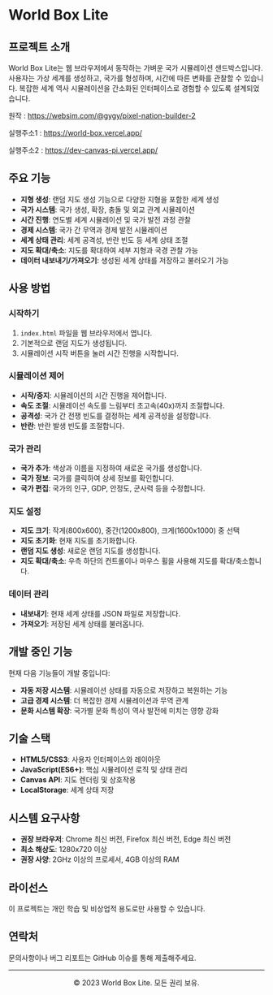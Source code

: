 # World Box Lite

## 프로젝트 소개

World Box Lite는 웹 브라우저에서 동작하는 가벼운 국가 시뮬레이션 샌드박스입니다. 사용자는 가상 세계를 생성하고, 국가를 형성하며, 시간에 따른 변화를 관찰할 수 있습니다. 복잡한 세계 역사 시뮬레이션을 간소화된 인터페이스로 경험할 수 있도록 설계되었습니다.

원작 : https://websim.com/@gygy/pixel-nation-builder-2

실행주소1 : https://world-box.vercel.app/

실행주소2 : https://dev-canvas-pi.vercel.app/

## 주요 기능

- **지형 생성**: 랜덤 지도 생성 기능으로 다양한 지형을 포함한 세계 생성
- **국가 시스템**: 국가 생성, 확장, 충돌 및 외교 관계 시뮬레이션
- **시간 진행**: 연도별 세계 시뮬레이션 및 국가 발전 과정 관찰
- **경제 시스템**: 국가 간 무역과 경제 발전 시뮬레이션
- **세계 상태 관리**: 세계 공격성, 반란 빈도 등 세계 상태 조절
- **지도 확대/축소**: 지도를 확대하여 세부 지형과 국경 관찰 가능
- **데이터 내보내기/가져오기**: 생성된 세계 상태를 저장하고 불러오기 가능

## 사용 방법

### 시작하기

1. `index.html` 파일을 웹 브라우저에서 엽니다.
2. 기본적으로 랜덤 지도가 생성됩니다.
3. 시뮬레이션 시작 버튼을 눌러 시간 진행을 시작합니다.

### 시뮬레이션 제어

- **시작/중지**: 시뮬레이션의 시간 진행을 제어합니다.
- **속도 조절**: 시뮬레이션 속도를 느림부터 초고속(40x)까지 조절합니다.
- **공격성**: 국가 간 전쟁 빈도를 결정하는 세계 공격성을 설정합니다.
- **반란**: 반란 발생 빈도를 조절합니다.

### 국가 관리

- **국가 추가**: 색상과 이름을 지정하여 새로운 국가를 생성합니다.
- **국가 정보**: 국가를 클릭하여 상세 정보를 확인합니다.
- **국가 편집**: 국가의 인구, GDP, 안정도, 군사력 등을 수정합니다.

### 지도 설정

- **지도 크기**: 작게(800x600), 중간(1200x800), 크게(1600x1000) 중 선택
- **지도 초기화**: 현재 지도를 초기화합니다.
- **랜덤 지도 생성**: 새로운 랜덤 지도를 생성합니다.
- **지도 확대/축소**: 우측 하단의 컨트롤이나 마우스 휠을 사용해 지도를 확대/축소합니다.

### 데이터 관리

- **내보내기**: 현재 세계 상태를 JSON 파일로 저장합니다.
- **가져오기**: 저장된 세계 상태를 불러옵니다.

## 개발 중인 기능

현재 다음 기능들이 개발 중입니다:

- **자동 저장 시스템**: 시뮬레이션 상태를 자동으로 저장하고 복원하는 기능
- **고급 경제 시스템**: 더 복잡한 경제 시뮬레이션과 무역 관계
- **문화 시스템 확장**: 국가별 문화 특성이 역사 발전에 미치는 영향 강화

## 기술 스택

- **HTML5/CSS3**: 사용자 인터페이스와 레이아웃
- **JavaScript(ES6+)**: 핵심 시뮬레이션 로직 및 상태 관리
- **Canvas API**: 지도 렌더링 및 상호작용
- **LocalStorage**: 세계 상태 저장

## 시스템 요구사항

- **권장 브라우저**: Chrome 최신 버전, Firefox 최신 버전, Edge 최신 버전
- **최소 해상도**: 1280x720 이상
- **권장 사양**: 2GHz 이상의 프로세서, 4GB 이상의 RAM

## 라이선스

이 프로젝트는 개인 학습 및 비상업적 용도로만 사용할 수 있습니다.

## 연락처

문의사항이나 버그 리포트는 GitHub 이슈를 통해 제출해주세요.

---

<div align="center">
  <p>© 2023 World Box Lite. 모든 권리 보유.</p>
</div> 

